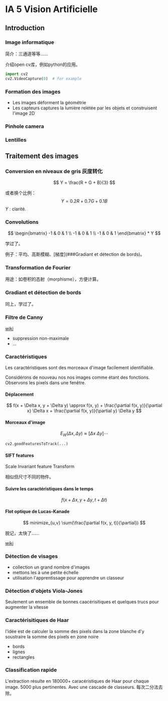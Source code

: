 # IA 5 Vision Artificielle

## Introduction

### Image informatique

简介：三通道等等……

介绍open cv库，例如python的应用。

```python
import cv2
cv2.VideoCapture(0)  # for example
```

### Formation des images

- Les images déforment la géométrie
- Les capteurs captures la lumière relétée par les objets et construisent l'image 2D

### Pinhole camera

### Lentilles

## Traitement des images

### Conversion en niveaux de gris 灰度转化

$$
Y = \frac{R + G + B}{3}
$$

或者换个比例：
$$
Y = 0.2 R + 0.7 G + 0.1 B
$$
$Y$ : clarité.

### Convolutions

$$
\begin{bmatrix}
-1 & 0 & 1 \\
-1 & 0 & 1 \\
-1 & 0 & 1
\end{bmatrix}
*
Y
$$

学过了。

例子：平均、高斯模糊、[梯度](###Gradiant et détection de bords)。

### Transformation de Fourier

用途：如卷积的态射（morphisme），方便计算。

### Gradiant et détection de bords

同上，学过了。

### Filtre de Canny

[wiki](https://en.wikipedia.org/wiki/Canny_edge_detector)

- suppression non-maximale
- ...

### Caractéristiques

Les caractéristiques sont des morceaux d'image facilement identifiable.

Considérons de nouveau nos nos images comme étant des fonctions. Observons les pixels dans une fenêtre.

#### Déplacement

$$
f(x + \Delta x, y + \Delta y) \approx f(x, y) + \frac{\partial f(x, y)}{\partial x} \Delta x + \frac{\partial f(x, y)}{\partial y} \Delta y
$$

#### Morceaux d'image

$$
E_W(\Delta x, \Delta y) \approx [\Delta x \ \Delta y] \cdots
$$

```python
cv2.goodFeaturesToTrack(...)
```

#### SIFT features

Scale Invariant feature Transform

相似但尺寸不同的物件。

#### Suivre les caractéristiques dans le temps

$$
f(x + \Delta x, y + \Delta y, t + \Delta t)
$$

#### Flot optique de Lucas-Kanade

$$
minimize_{u,v} \sum(\frac{\partial f(x, y, t)}{\partial})
$$

脱记，太快了……

[wiki](https://en.wikipedia.org/wiki/Lucas%E2%80%93Kanade_method)

### Détection de visages

- collection un grand nombre d'images
- mettons les à une petite échelle
- utilisation l'apprentissage pour apprendre un classeur

### Détection d'objets Viola-Jones

Seulement un ensemble de bonnes caacérisitiques et quelques trucs pour augmenter la vitesse

### Caractérisitiques de Haar

l'idée est de calculer la somme des pixels dans la zone blanche d'y soustraire la somme des pixels en zone noire

- bords
- lignes
- rectangles

### Classification rapide

L'extraction résulte en 180000+ caracéristiques de Haar pour chaque image. 5000 plus pertinentes. Avec une cascade de classeurs. 每次二分法去除。
